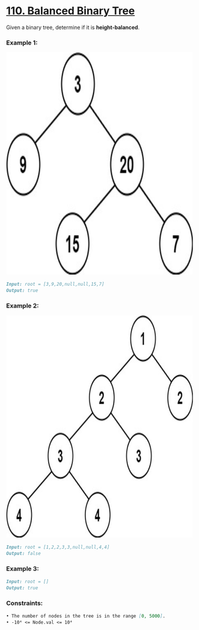 # [**110. Balanced Binary Tree**](https://leetcode.com/problems/balanced-binary-tree/description/)

Given a binary tree, determine if it is **height-balanced**.

### **Example 1:**

<img src="https://raw.githubusercontent.com/leetcoin-releases/leetcode-solution/refs/heads/main/res/pin/474436945-37f253a0-0778-4b5d-aa2d-b1e1c6c931f0.jpg" width="1580" height="600"/>

```md
Input: root = [3,9,20,null,null,15,7]
Output: true
```

### **Example 2:**

<img src="https://raw.githubusercontent.com/leetcoin-releases/leetcode-solution/refs/heads/main/res/pin/474437436-2bca2583-ae00-47d0-aaca-0894d946f0e1.jpg" width="1580" height="600"/>

```md
Input: root = [1,2,2,3,3,null,null,4,4]
Output: false
```

### **Example 3:**
```md
Input: root = []
Output: true
```

### **Constraints:**
```md
• The number of nodes in the tree is in the range [0, 5000].
• -10⁴ <= Node.val <= 10⁴
```